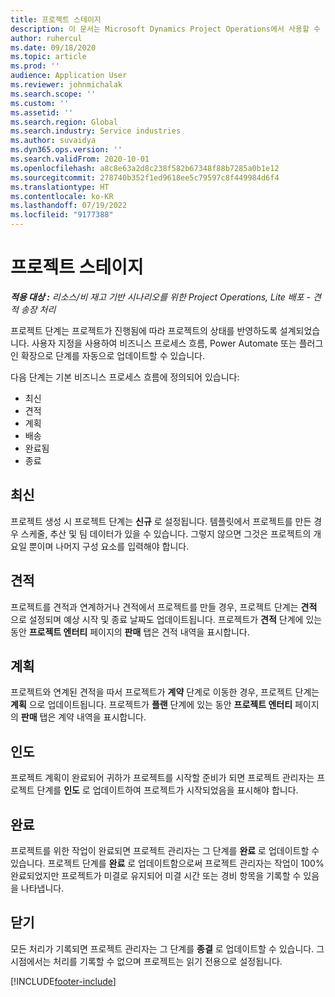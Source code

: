 ```yaml
---
title: 프로젝트 스테이지
description: 이 문서는 Microsoft Dynamics Project Operations에서 사용할 수 있는 프로젝트 단계에 대한 정보를 제공합니다.
author: ruhercul
ms.date: 09/18/2020
ms.topic: article
ms.prod: ''
audience: Application User
ms.reviewer: johnmichalak
ms.search.scope: ''
ms.custom: ''
ms.assetid: ''
ms.search.region: Global
ms.search.industry: Service industries
ms.author: suvaidya
ms.dyn365.ops.version: ''
ms.search.validFrom: 2020-10-01
ms.openlocfilehash: a8c8e63a2d8c238f582b67348f88b7285a0b1e12
ms.sourcegitcommit: 278740b352f1ed9618ee5c79597c8f449984d6f4
ms.translationtype: HT
ms.contentlocale: ko-KR
ms.lasthandoff: 07/19/2022
ms.locfileid: "9177388"
---
```

# <a name="project-stages"></a>프로젝트 스테이지

_**적용 대상 :** 리소스/비 재고 기반 시나리오를 위한 Project Operations, Lite 배포 - 견적 송장 처리_

프로젝트 단계는 프로젝트가 진행됨에 따라 프로젝트의 상태를 반영하도록 설계되었습니다. 사용자 지정을 사용하여 비즈니스 프로세스 흐름, Power Automate 또는 플러그인 확장으로 단계를 자동으로 업데이트할 수 있습니다.

다음 단계는 기본 비즈니스 프로세스 흐름에 정의되어 있습니다:

- 최신
- 견적
- 계획
- 배송
- 완료됨
- 종료 

## <a name="new"></a>최신

프로젝트 생성 시 프로젝트 단계는 **신규** 로 설정됩니다. 템플릿에서 프로젝트를 만든 경우 스케줄, 추산 및 팀 데이터가 있을 수 있습니다. 그렇지 않으면 그것은 프로젝트의 개요일 뿐이며 나머지 구성 요소를 입력해야 합니다.

## <a name="quote"></a>견적

프로젝트를 견적과 연계하거나 견적에서 프로젝트를 만들 경우, 프로젝트 단계는 **견적** 으로 설정되며 예상 시작 및 종료 날짜도 업데이트됩니다. 프로젝트가 **견적** 단계에 있는 동안 **프로젝트 엔터티** 페이지의 **판매** 탭은 견적 내역을 표시합니다.

## <a name="plan"></a>계획

프로젝트와 연계된 견적을 따서 프로젝트가 **계약** 단계로 이동한 경우, 프로젝트 단계는 **계획** 으로 업데이트됩니다. 프로젝트가 **플랜** 단계에 있는 동안 **프로젝트 엔터티** 페이지의 **판매** 탭은 계약 내역을 표시합니다.

## <a name="deliver"></a>인도

프로젝트 계획이 완료되어 귀하가 프로젝트를 시작할 준비가 되면 프로젝트 관리자는 프로젝트 단계를 **인도** 로 업데이트하여 프로젝트가 시작되었음을 표시해야 합니다.

## <a name="complete"></a>완료 

프로젝트를 위한 작업이 완료되면 프로젝트 관리자는 그 단계를 **완료** 로 업데이트할 수 있습니다. 프로젝트 단계를 **완료** 로 업데이트함으로써 프로젝트 관리자는 작업이 100% 완료되었지만 프로젝트가 미결로 유지되어 미결 시간 또는 경비 항목을 기록할 수 있음을 나타냅니다.

## <a name="close"></a>닫기

모든 처리가 기록되면 프로젝트 관리자는 그 단계를 **종결** 로 업데이트할 수 있습니다. 그 시점에서는 처리를 기록할 수 없으며 프로젝트는 읽기 전용으로 설정됩니다.



[!INCLUDE[footer-include](../includes/footer-banner.md)]
